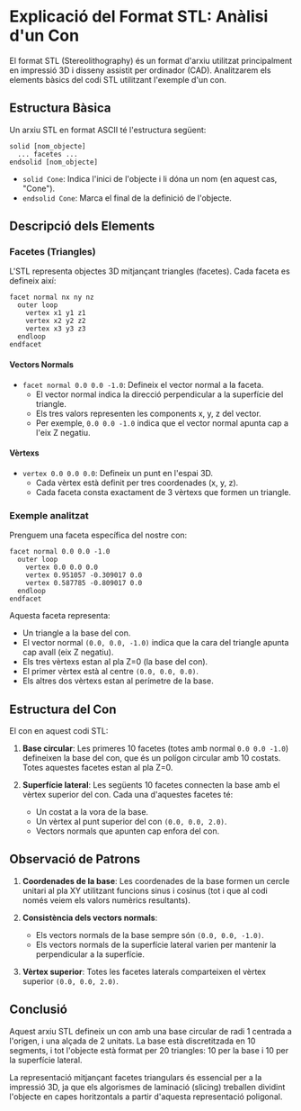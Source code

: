 # Explicació del Format STL: Anàlisi d'un Con

El format STL (Stereolithography) és un format d'arxiu utilitzat principalment en impressió 3D i disseny assistit per ordinador (CAD). Analitzarem els elements bàsics del codi STL utilitzant l'exemple d'un con.

## Estructura Bàsica

Un arxiu STL en format ASCII té l'estructura següent:

```
solid [nom_objecte]
  ... facetes ...
endsolid [nom_objecte]
```

- `solid Cone`: Indica l'inici de l'objecte i li dóna un nom (en aquest cas, "Cone").
- `endsolid Cone`: Marca el final de la definició de l'objecte.

## Descripció dels Elements

### Facetes (Triangles)

L'STL representa objectes 3D mitjançant triangles (facetes). Cada faceta es defineix així:

```
facet normal nx ny nz
  outer loop
    vertex x1 y1 z1
    vertex x2 y2 z2
    vertex x3 y3 z3
  endloop
endfacet
```
 
#### Vectors Normals

- `facet normal 0.0 0.0 -1.0`: Defineix el vector normal a la faceta.
  - El vector normal indica la direcció perpendicular a la superfície del triangle.
  - Els tres valors representen les components x, y, z del vector.
  - Per exemple, `0.0 0.0 -1.0` indica que el vector normal apunta cap a l'eix Z negatiu.

#### Vèrtexs

- `vertex 0.0 0.0 0.0`: Defineix un punt en l'espai 3D.
  - Cada vèrtex està definit per tres coordenades (x, y, z).
  - Cada faceta consta exactament de 3 vèrtexs que formen un triangle.

### Exemple analitzat

Prenguem una faceta específica del nostre con:

```
facet normal 0.0 0.0 -1.0
  outer loop
    vertex 0.0 0.0 0.0
    vertex 0.951057 -0.309017 0.0
    vertex 0.587785 -0.809017 0.0
  endloop
endfacet
```

Aquesta faceta representa:
- Un triangle a la base del con.
- El vector normal `(0.0, 0.0, -1.0)` indica que la cara del triangle apunta cap avall (eix Z negatiu).
- Els tres vèrtexs estan al pla Z=0 (la base del con).
- El primer vèrtex està al centre `(0.0, 0.0, 0.0)`.
- Els altres dos vèrtexs estan al perímetre de la base.

## Estructura del Con

El con en aquest codi STL:

1. **Base circular**: Les primeres 10 facetes (totes amb normal `0.0 0.0 -1.0`) defineixen la base del con, que és un polígon circular amb 10 costats. Totes aquestes facetes estan al pla Z=0.

2. **Superfície lateral**: Les següents 10 facetes connecten la base amb el vèrtex superior del con. Cada una d'aquestes facetes té:
   - Un costat a la vora de la base.
   - Un vèrtex al punt superior del con `(0.0, 0.0, 2.0)`.
   - Vectors normals que apunten cap enfora del con.

## Observació de Patrons

1. **Coordenades de la base**: Les coordenades de la base formen un cercle unitari al pla XY utilitzant funcions sinus i cosinus (tot i que al codi només veiem els valors numèrics resultants).

2. **Consistència dels vectors normals**: 
   - Els vectors normals de la base sempre són `(0.0, 0.0, -1.0)`.
   - Els vectors normals de la superfície lateral varien per mantenir la perpendicular a la superfície.

3. **Vèrtex superior**: Totes les facetes laterals comparteixen el vèrtex superior `(0.0, 0.0, 2.0)`.

## Conclusió

Aquest arxiu STL defineix un con amb una base circular de radi 1 centrada a l'origen, i una alçada de 2 unitats. La base està discretitzada en 10 segments, i tot l'objecte està format per 20 triangles: 10 per la base i 10 per la superfície lateral.

La representació mitjançant facetes triangulars és essencial per a la impressió 3D, ja que els algorismes de laminació (slicing) treballen dividint l'objecte en capes horitzontals a partir d'aquesta representació poligonal.